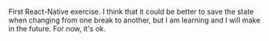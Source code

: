 First React-Native exercise. I think that it could be better to save the state
when changing from one break to another, but I am learning and I will make
in the future. For now, it's ok.
